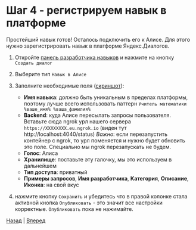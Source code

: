 # Шаг 4 - регистрируем навык в платформе

Простейший навык готов! Осталось подключить его к Алисе.
Для этого нужно зарегистрировать навык в платформе Яндекс.Диалогов.

1. Откройте [панель разработчика навыков](https://dialogs.yandex.ru/developer) и нажмите на кнопку `Создать диалог`
2. Выберите тип `Навык в Алисе`
3. Заполните необходимые поля ([скриншот](https://user-images.githubusercontent.com/1473072/83938856-ceaa4680-a7e0-11ea-8708-aa8855b7efdd.png)):
   - **Имя навыка**: должно быть уникальным в пределах платформы, поэтому лучше всего использовать паттерн `Учитель математики %ваше_имя% %ваша_фамилия%` 
   - **Backend**: куда Алисе пересылать запросы пользователя. Вставьте сюда ngrok урл нашего сервера `https://XXXXXXXX.eu.ngrok.io` (виден тут http://localhost:4040/status)
     *Важно*: если перезапустить контейнер с ngrok, то урл поменяется и нужно будет обновить это поле. Специально мы ngrok перезапускать не будем.
   - **Голос**: Алиса
   - **Хранилище**: поставьте эту галочку, мы это используем в дальнейшем
   - **Тип доступа**: приватный
   - **Примеры запросов**, **Имя разработчика**,  **Категория**, **Описание**, **Иконка**: на свой вкус 

4. нажмите кнопку `Сохранить` и убедитесь что в правой колонке стала активной кнопка `Опубликовать` - это значит все настройки корректные.
   `Опубликовать` пока не нажимайте.
   
[Назад][prev] | [Вперед][next]

[prev]: https://github.com/vitalets/alice-workshop/tree/step3
[next]: https://github.com/vitalets/alice-workshop/tree/step4.1
